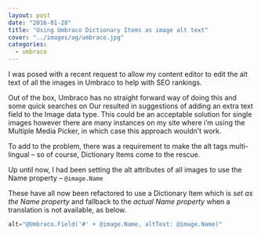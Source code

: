 ```yaml
---
layout: post
date: "2016-01-28"
title: "Using Umbraco Dictionary Items as image alt text"
cover: "../images/og/umbraco.jpg"
categories:
  - umbraco
---
```


I was posed with a recent request to allow my content editor to edit the alt text of all the images in Umbraco to help with SEO rankings.

Out of the box, Umbraco has no straight forward way of doing this and some quick searches on Our resulted in suggestions of adding an extra text field to the Image data type. This could be an acceptable solution for single images however there are many instances on my site where i’m using the Multiple Media Picker, in which case this approach wouldn’t work.

To add to the problem, there was a requirement to make the alt tags multi-lingual – so of course, Dictionary Items come to the rescue.

Up until now, I had been setting the alt attributes of all images to use the Name property – `@image.Name`

These have all now been refactored to use a Dictionary Item which is _set as the Name property_ and fallback to the _actual Name property_ when a translation is not available, as below.

```csharp
alt="@Umbraco.Field('#' + @image.Name, altText: @image.Name)"
```
